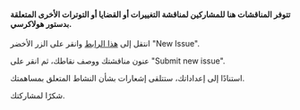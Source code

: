 #### تتوفر المناقشات هنا للمشاركين لمناقشة التغييرات أو القضايا أو التوترات الأخرى المتعلقة بدستور هولاكرسي.

انتقل إلى <a href="https://github.com/holacracyone/Holacracy-Constitution/issues" target="_blank">هذا الرابط</a> وانقر على الزر الأخضر "New Issue".

عنون مناقشتك ووصف نقاطك، ثم انقر على "Submit new issue".

استنادًا إلى إعداداتك، ستتلقى إشعارات بشأن النشاط المتعلق بمساهمتك.

شكرًا لمشاركتك.
